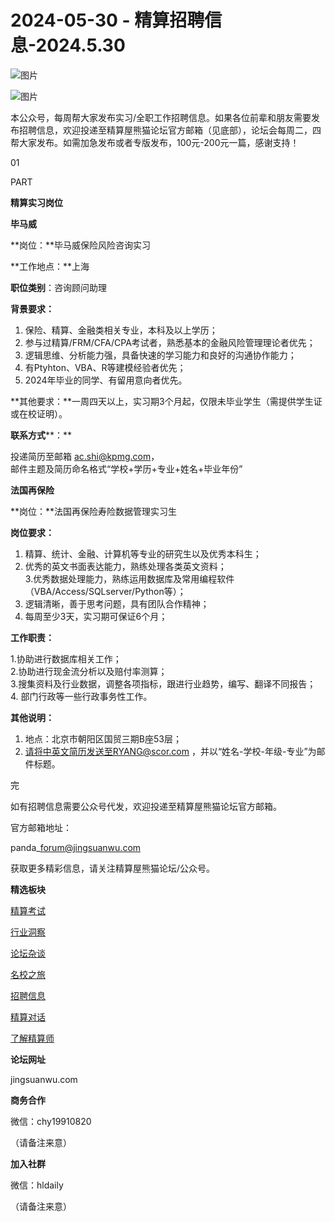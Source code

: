 # 2024-05-30 - 精算招聘信息-2024.5.30

![图片](https://mmbiz.qpic.cn/mmbiz_jpg/PVTr5cqOmdsiaicIRGthO3IhpdkibrFUWVU1xAtP9ZY24c0vAhCVJo55thjfrfia19NvibyVvich2UW9I8vGCty5LxNw/640?wx_fmt=jpeg&tp=webp&wxfrom=5&wx_lazy=1)

![图片](https://mmbiz.qpic.cn/mmbiz_png/7QRTvkK2qC63c02mKcsfAaJ8sNcicTvg22UkHHibvKiasFS9FS6E4FeV0Dibe7as7h4tm8p7EfNfI06adlGbL2icYjw/640?wx_fmt=png&tp=webp&wxfrom=5&wx_lazy=1)

本公众号，每周帮大家发布实习/全职工作招聘信息。如果各位前辈和朋友需要发布招聘信息，欢迎投递至精算屋熊猫论坛官方邮箱（见底部），论坛会每周二，四帮大家发布。如需加急发布或者专版发布，100元-200元一篇，感谢支持！

01

PART

**精算实习岗位**

**毕马威**

**岗位：**毕马威保险风险咨询实习

**工作地点：**上海

**职位类别**：咨询顾问助理

**背景要求：**

1. 保险、精算、金融类相关专业，本科及以上学历；
2. 参与过精算/FRM/CFA/CPA考试者，熟悉基本的金融风险管理理论者优先；
3. 逻辑思维、分析能力强，具备快速的学习能力和良好的沟通协作能力；
4. 有Ptyhton、VBA、R等建模经验者优先；
5. 2024年毕业的同学、有留用意向者优先。

**其他要求：**一周四天以上，实习期3个月起，仅限未毕业学生（需提供学生证或在校证明）。

**联系方式****：**

投递简历至邮箱 ac.shi@kpmg.com，  
邮件主题及简历命名格式“学校+学历+专业+姓名+毕业年份”

**法国再保险**

**岗位：**法国再保险寿险数据管理实习生

**岗位要求：**

1. 精算、统计、金融、计算机等专业的研究生以及优秀本科生；  
2. 优秀的英文书面表达能力，熟练处理各类英文资料；  
3.优秀数据处理能力，熟练运用数据库及常用编程软件（VBA/Access/SQLserver/Python等）；  
4. 逻辑清晰，善于思考问题，具有团队合作精神；  
5. 每周至少3天，实习期可保证6个月；  
  
**工作职责：**

1.协助进行数据库相关工作；  
2.协助进行现金流分析以及赔付率测算；  
3.搜集资料及行业数据，调整各项指标，跟进行业趋势，编写、翻译不同报告；  
4. 部门行政等一些行政事务性工作。  
  
**其他说明：**  
1. 地点：北京市朝阳区国贸三期B座53层；  
2. 请将中英文简历发送至RYANG@scor.com ，并以“姓名-学校-年级-专业”为邮件标题。


完

如有招聘信息需要公众号代发，欢迎投递至精算屋熊猫论坛官方邮箱。

官方邮箱地址：

panda\_forum@jingsuanwu.com

获取更多精彩信息，请关注精算屋熊猫论坛/公众号。

**精选板块**

[精算考试](https://mp.weixin.qq.com/mp/appmsgalbum?__biz=Mzg5NzkwMTMzMA==&action=getalbum&album_id=2804960172988448769#wechat_redirect)

[行业洞察](https://mp.weixin.qq.com/mp/appmsgalbum?__biz=Mzg5NzkwMTMzMA==&action=getalbum&album_id=2804965799378829313#wechat_redirect)

[论坛杂谈](https://mp.weixin.qq.com/mp/appmsgalbum?__biz=Mzg5NzkwMTMzMA==&action=getalbum&album_id=2804979947286315009#wechat_redirect)

[名校之旅](https://mp.weixin.qq.com/mp/appmsgalbum?__biz=Mzg5NzkwMTMzMA==&action=getalbum&album_id=2804975288236654595#wechat_redirect)

[招聘信息](https://mp.weixin.qq.com/mp/appmsgalbum?__biz=Mzg5NzkwMTMzMA==&action=getalbum&album_id=2809916434738069507#wechat_redirect)

[精算对话](https://mp.weixin.qq.com/mp/appmsgalbum?__biz=Mzg5NzkwMTMzMA==&action=getalbum&album_id=3028246288796221446#wechat_redirect)

[了解精算师](https://mp.weixin.qq.com/mp/appmsgalbum?__biz=Mzg5NzkwMTMzMA==&action=getalbum&album_id=2804971247444180995#wechat_redirect)

**论坛网址**

jingsuanwu.com

**商务合作**

微信：chy19910820

（请备注来意）

**加入社群**

微信：hldaily

（请备注来意）